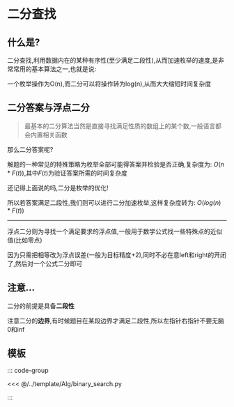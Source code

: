 # 二分查找

## 什么是?

二分查找,利用数据内在的某种有序性(至少满足二段性),从而加速枚举的速度,是非常常用的基本算法之一,也就是说:

一个枚举操作为O(n),而二分可以将操作转为log(n),从而大大缩短时间复杂度

## 二分答案与浮点二分

> 最基本的二分算法当然是直接寻找满足性质的数组上的某个数,一般语言都会内置相关函数


那么二分答案呢?

解题的一种常见的特殊策略为枚举全部可能得答案并检验是否正确,复杂度为: $O(n*F(t))$,其中$F(t)$为验证答案所需的时间复杂度

还记得上面说的吗,二分是枚举的优化!

所以若答案满足二段性,我们则可以进行二分加速枚举,这样复杂度转为: $O(log(n)*F(t))$

---


浮点二分则为寻找一个满足要求的浮点值,一般用于数学公式找一些特殊点的近似值(比如零点)

因为只需把相等改为浮点误差(一般为目标精度+2),同时不必在意left和right的开闭了,然后对一个公式二分即可



## 注意...

二分的前提是具备**二段性**

注意二分的**边界**,有时候题目在某段边界才满足二段性,所以左指针右指针不要无脑0和inf


## 模板

::: code-group

<<< @/../template/Alg/binary_search.py

:::